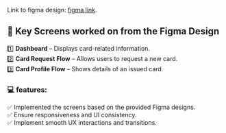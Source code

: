 Link to figma design: [figma link](https://www.figma.com/design/kxTFknUuQ1J0xiMZKoFmiQ/LAPO-Web-App?node-id=524-10429&t=m2SgNUsprjLS0k80-1).

## 📌 Key Screens worked on from the Figma Design  

1️⃣ **Dashboard** – Displays card-related information.  
2️⃣ **Card Request Flow** – Allows users to request a new card.  
3️⃣ **Card Profile Flow** – Shows details of an issued card.  

### 💻 features:  
✅ Implemented the screens based on the provided Figma designs.  
✅ Ensure responsiveness and UI consistency.  
✅ Implement smooth UX interactions and transitions.  
